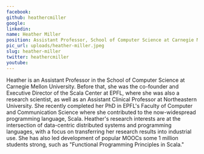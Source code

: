 ```yaml
---
facebook: 
github: heathercmiller
google: 
linkedin: 
name: Heather Miller
position: Assistant Professor, School of Computer Science at Carnegie Mellon University
pic_url: uploads/heather-miller.jpeg
slug: heather-miller
twitter: heathercmiller
youtube: 
---
```

<p>Heather is an Assistant Professor in the School of Computer Science at Carnegie Mellon University. Before that, she was the co-founder and Executive Director of the Scala Center at EPFL, where she was also a research scientist, as well as an Assistant Clinical Professor at Northeastern University. She recently completed her PhD in EPFL&#39;s Faculty of Computer and Communication Science where she contributed to the now-widespread programming language, Scala. Heather&#39;s research interests are at the intersection of data-centric distributed systems and programming languages, with a focus on transferring her research results into industrial use. She has also led development of popular MOOCs some 1 million students strong, such as &quot;Functional Programming Principles in Scala.&quot;</p>

<p>&nbsp;</p>

